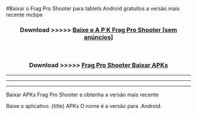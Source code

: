 #Baixar o Frag Pro Shooter   para tablets Android gratuitos a versão mais recente mcbpe


<div align="center">
<h3>Download >>>>> <a href="https://pt-web.web.app/?pt= Frag Pro Shooter ">Baixe o A P K Frag Pro Shooter  [sem anúncios]</a></h3><br>

<h3>Download >>>>> <a href="https://pt-web.web.app/?pt= Frag Pro Shooter ">Frag Pro Shooter  Baixar APKs</a></h3>
</div>

----------------------------------------------------------

----------------------------------------------------------

----------------------------------------------------------

Baixar APKs Frag Pro Shooter  e obtenha a versão mais recente

Baixe o aplicativo. {title} APKs O nome é a versão para .Android.


